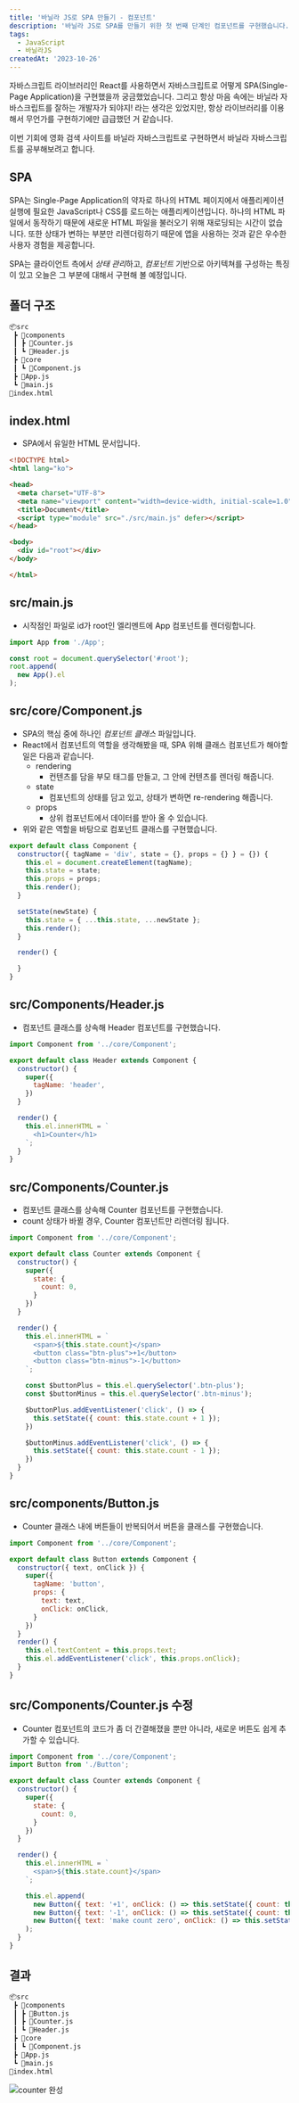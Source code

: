 ```yaml
---
title: '바닐라 JS로 SPA 만들기 - 컴포넌트'
description: '바닐라 JS로 SPA를 만들기 위한 첫 번째 단계인 컴포넌트를 구현했습니다.'
tags:
  - JavaScript
  - 바닐라JS
createdAt: '2023-10-26'
---
```


자바스크립트 라이브러리인 React를 사용하면서 자바스크립트로 어떻게 SPA(Single-Page Application)을 구현했을까 궁금했었습니다. 그리고 항상 마음 속에는 바닐라 자바스크립트를 잘하는 개발자가 되야지! 라는 생각은 있었지만, 항상 라이브러리를 이용해서 무언가를 구현하기에만 급급했던 거 같습니다.

이번 기회에 영화 검색 사이트를 바닐라 자바스크립트로 구현하면서 바닐라 자바스크립트를 공부해보려고 합니다.

## SPA

SPA는 Single-Page Application의 약자로 하나의 HTML 페이지에서 애플리케이션 실행에 필요한 JavaScript나 CSS를 로드하는 애플리케이션입니다. 하나의 HTML 파일에서 동작하기 때문에 새로운 HTML 파일을 불러오기 위해 재로딩되는 시간이 없습니다. 또한 상태가 변하는 부분만 리렌더링하기 때문에 앱을 사용하는 것과 같은 우수한 사용자 경험을 제공합니다.

SPA는 클라이언트 측에서 *상태 관리*하고, *컴포넌트* 기반으로 아키텍쳐를 구성하는 특징이 있고 오늘은 그 부분에 대해서 구현해 볼 예정입니다.

## 폴더 구조

```bash
📦src
 ┣ 📂components
 ┃ ┣ 📜Counter.js
 ┃ ┗ 📜Header.js
 ┣ 📂core
 ┃ ┗ 📜Component.js
 ┣ 📜App.js
 ┗ 📜main.js
📜index.html
```

## index.html

- SPA에서 유일한 HTML 문서입니다.

```html
<!DOCTYPE html>
<html lang="ko">

<head>
  <meta charset="UTF-8">
  <meta name="viewport" content="width=device-width, initial-scale=1.0">
  <title>Document</title>
  <script type="module" src="./src/main.js" defer></script>
</head>

<body>
  <div id="root"></div>
</body>

</html>
```

## src/main.js

- 시작점인 파일로 id가 root인 엘리멘트에 App 컴포넌트를 렌더링합니다.

```js
import App from './App';

const root = document.querySelector('#root');
root.append(
  new App().el
);
```

## src/core/Component.js

- SPA의 핵심 중에 하나인 *컴포넌트 클래스* 파일입니다.
- React에서 컴포넌트의 역할을 생각해봤을 때, SPA 위해 클래스 컴포넌트가 해야할 일은 다음과 같습니다.
  - rendering
    - 컨텐츠를 담을 부모 태그를 만들고, 그 안에 컨텐츠를 렌더링 해줍니다.
  - state
    - 컴포넌트의 상태를 담고 있고, 상태가 변하면 re-rendering 해줍니다.
  - props
    - 상위 컴포넌트에서 데이터를 받아 올 수 있습니다.
- 위와 같은 역할을 바탕으로 컴포넌트 클래스를 구현했습니다.

```js
export default class Component {
  constructor({ tagName = 'div', state = {}, props = {} } = {}) {
    this.el = document.createElement(tagName);
    this.state = state;
    this.props = props;
    this.render();
  }

  setState(newState) {
    this.state = { ...this.state, ...newState };
    this.render();
  }

  render() {

  }
}
```

## src/Components/Header.js

- 컴포넌트 클래스를 상속해 Header 컴포넌트를 구현했습니다.

```js
import Component from '../core/Component';

export default class Header extends Component {
  constructor() {
    super({
      tagName: 'header',
    })
  }

  render() {
    this.el.innerHTML = `
      <h1>Counter</h1>
    `;
  }
}
```

## src/Components/Counter.js

- 컴포넌트 클래스를 상속해 Counter 컴포넌트를 구현했습니다.
- count 상태가 바뀔 경우, Counter 컴포넌트만 리렌더링 됩니다.

```js
import Component from '../core/Component';

export default class Counter extends Component {
  constructor() {
    super({
      state: {
        count: 0,
      }
    })
  }

  render() {
    this.el.innerHTML = `
      <span>${this.state.count}</span>
      <button class="btn-plus">+1</button>
      <button class="btn-minus">-1</button>
    `;

    const $buttonPlus = this.el.querySelector('.btn-plus');
    const $buttonMinus = this.el.querySelector('.btn-minus');

    $buttonPlus.addEventListener('click', () => {
      this.setState({ count: this.state.count + 1 });
    })

    $buttonMinus.addEventListener('click', () => {
      this.setState({ count: this.state.count - 1 });
    })
  }
}
```

## src/components/Button.js

- Counter 클래스 내에 버튼들이 반복되어서 버튼을 클래스를 구현했습니다.

```js
import Component from '../core/Component';

export default class Button extends Component {
  constructor({ text, onClick }) {
    super({
      tagName: 'button',
      props: {
        text: text,
        onClick: onClick,
      }
    })
  }
  render() {
    this.el.textContent = this.props.text;
    this.el.addEventListener('click', this.props.onClick);
  }
}
```

## src/Components/Counter.js 수정

- Counter 컴포넌트의 코드가 좀 더 간결해졌을 뿐만 아니라, 새로운 버튼도 쉽게 추가할 수 있습니다.

```js
import Component from '../core/Component';
import Button from './Button';

export default class Counter extends Component {
  constructor() {
    super({
      state: {
        count: 0,
      }
    })
  }

  render() {
    this.el.innerHTML = `
      <span>${this.state.count}</span>
    `;

    this.el.append(
      new Button({ text: '+1', onClick: () => this.setState({ count: this.state.count + 1 }) }).el,
      new Button({ text: '-1', onClick: () => this.setState({ count: this.state.count - 1 }) }).el,
      new Button({ text: 'make count zero', onClick: () => this.setState({ count: 0 }) }).el,
    );
  }
}
```

## 결과

```bash
📦src
 ┣ 📂components
 ┃ ┣ 📜Button.js
 ┃ ┣ 📜Counter.js
 ┃ ┗ 📜Header.js
 ┣ 📂core
 ┃ ┗ 📜Component.js
 ┣ 📜App.js
 ┗ 📜main.js
📜index.html
```

![counter 완성](https://raw.githubusercontent.com/jinnkimm7/jin-blog/86e139732cda4b9ce13eb3dc37f55d93b8a2775f/public/images/vanilla-js/component/counter.gif)